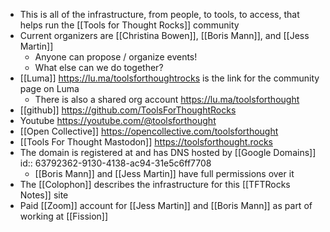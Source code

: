 - This is all of the infrastructure, from people, to tools, to access, that helps run the [[Tools for Thought Rocks]] community
- Current organizers are  [[Christina Bowen]], [[Boris Mann]], and [[Jess Martin]]
	- Anyone can propose / organize events!
	- What else can we do together?
- [[Luma]] https://lu.ma/toolsforthoughtrocks is the link for the community page on Luma
	- There is also a shared org account https://lu.ma/toolsforthought
- [[github]] https://github.com/ToolsForThoughtRocks
- Youtube https://youtube.com/@toolsforthought
- [[Open Collective]] https://opencollective.com/toolsforthought
- [[Tools For Thought Mastodon]] https://toolsforthought.rocks
- The domain is registered at and has DNS hosted by [[Google Domains]]
  id:: 63792362-9130-4138-ac94-31e5c6ff7708
	- [[Boris Mann]] and [[Jess Martin]] have full permissions over it
- The [[Colophon]] describes the infrastructure for this [[TFTRocks Notes]] site
- Paid [[Zoom]] account for [[Jess Martin]] and [[Boris Mann]] as part of working at [[Fission]]
